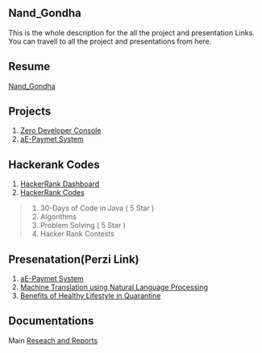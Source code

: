 ## Nand_Gondha
This is the whole description for the all the project and presentation Links. You can travell to all the project and presentations from here.

## Resume
[Nand_Gondha](https://github.com/nandG12/Resume-Nand_Gondha/blob/master/Nand%20Gondha_Resume.png)

<!--
For Website View
>[Nand_Gondha](https://www.canva.com/design/DAEBRHDgee4/sDYCZLJCSJU7t_AqFlP1uA/view?utm_content=DAEBRHDgee4&utm_campaign=designshare&utm_medium=link&utm_source=sharebutton)
-->

## Projects
1. [Zero Developer Console](https://github.com/nandG12/Zero-Developer-Console)
1. [aE-Paymet System](https://github.com/nandG12/aE-Payment-Lyber)

## Hackerank Codes
1. [HackerRank Dashboard](https://www.hackerrank.com/NandGondha)
1. [HackerRank Codes](https://github.com/nandG12/HackerRank_Code)
> 1. 30-Days of Code in Java ( 5 Star )
> 1. Algorithms
> 1. Problem Solving ( 5 Star )
> 1. Hacker Rank Contests

## Presenatation(Perzi Link)
1. [aE-Paymet System](https://prezi.com/view/6Rif2LGZugiHgTqvkDBZ/)
1. [Machine Translation using Natural Language Processing](https://prezi.com/view/sY9cCFJyxSgi5JdT7L71/)
1. [Benefits of Healthy Lifestyle in Quarantine](https://prezi.com/view/1HHg2aEQ5aBqmlxTKFVT/)

## Documentations
Main [Reseach and Reports](https://github.com/nandG12/Resume-Nand_Gondha/tree/master/Documentations)

